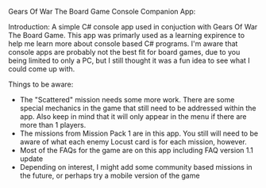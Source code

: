 Gears Of War The Board Game Console Companion App: 

Introduction:
A simple C# console app used in conjuction with Gears Of War The Board Game. This app was primarly used as a learning expirence to help me learn more about console based C# programs. 
I'm aware that console apps are probably not the best fit for board games, due to you being limited to only a PC, but I still thought it was a fun idea to see what I could come up with. 

Things to be aware:
- The "Scattered" mission needs some more work. There are some special mechanics in the game that still need to be addressed within the app. Also keep in mind that it will only appear in the menu if there are more than 1 players.
- The missions from Mission Pack 1 are in this app. You still will need to be aware of what each enemy Locust card is for each mission, however. 
- Most of the FAQs for the game are on this app including FAQ version 1.1 update
- Depending on interest, I might add some community based missions in the future, or perhaps try a mobile version of the game

